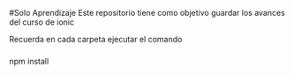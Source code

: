 #Solo Aprendizaje
Este repositorio tiene como objetivo guardar los avances del curso de ionic

Recuerda en cada carpeta ejecutar el comando
###
npm install
###
